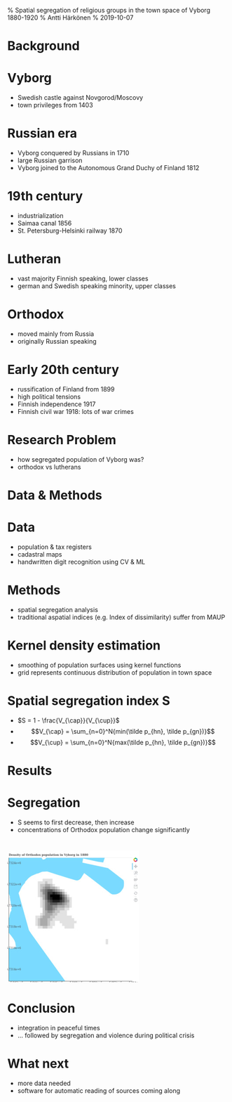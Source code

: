 % Spatial segregation of religious groups in the town space of Vyborg 1880-1920
% Antti Härkönen
% 2019-10-07

# Background

# Vyborg

- Swedish castle against Novgorod/Moscovy
- town privileges from 1403

# Russian era

- Vyborg conquered by Russians in 1710
- large Russian garrison
- Vyborg joined to the Autonomous Grand Duchy of Finland 1812

# 19th century

- industrialization
- Saimaa canal 1856
- St. Petersburg-Helsinki railway 1870

# Lutheran

- vast majority Finnish speaking, lower classes
- german and Swedish speaking minority, upper classes

# Orthodox

- moved mainly from Russia
- originally Russian speaking

# Early 20th century

- russification of Finland from 1899
- high political tensions
- Finnish independence 1917
- Finnish civil war 1918: lots of war crimes

# Research Problem

- how segregated population of Vyborg was?
- orthodox vs lutherans

# Data & Methods

# Data

- population & tax registers
- cadastral maps
- handwritten digit recognition using CV & ML

# Methods

- spatial segregation analysis
- traditional aspatial indices (e.g. Index of dissimilarity) suffer from MAUP

# Kernel density estimation

- smoothing of population surfaces using kernel functions
- grid represents continuous distribution of population in town space

# Spatial segregation index S

- $S = 1 - \frac{V_{\cap}}{V_{\cup}}$
- $$V_{\cap} = \sum_{n=0}^N{min(\tilde p_{hn}, \tilde p_{gn})}$$
- $$V_{\cup} = \sum_{n=0}^N{max(\tilde p_{hn}, \tilde p_{gn})}$$

# Results

# Segregation

- S seems to first decrease, then increase
- concentrations of Orthodox population change significantly

#

![orthodox_1880](https://github.com/AnttiHaerkoenen/spatial_segregation/blob/master/slides/orthodox_1880.jpg)

# Conclusion

- integration in peaceful times 
- ... followed by segregation and violence during political crisis

# What next

- more data needed
- software for automatic reading of sources coming along
